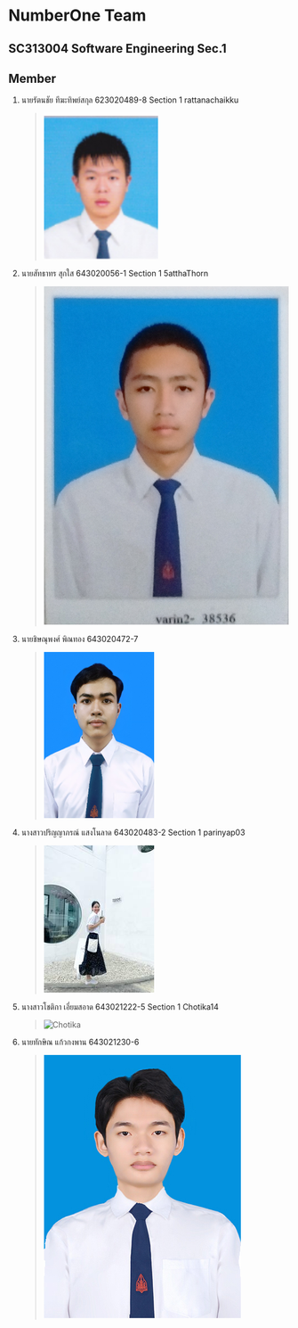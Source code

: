 # NumberOne Team

## SC313004 Software Engineering Sec.1

## Member

1. นายรัตนชัย ทีฆะทิพย์สกุล 623020489-8 Section 1 rattanachaikku

   > ![Rattanachai](media/picture_student.png)

2. นายสัทธาทร สุกใส 643020056-1 Section 1 5atthaThorn

   > ![Satthathorn](media/satthathornphoto.jpg)

4. นายชิษณุพงศ์ พิณทอง 643020472-7	

   > ![Chisanupong](media/472-7_PictureSTD.jpg)
   
5. นางสาวปริญญาภรณ์ แสงโนลาด  643020483-2	Section 1  parinyap03

   > ![Parinyaporn](media/parinyaporn.jpg)
   
7. นางสาวโชติกา เอี่ยมสอาด 643021222-5 Section 1  Chotika14
   > ![Chotika](media/me.jpg)
8. นายทักษิณ แก้วกงพาน 643021230-6	
   > ![Taksin](media/taksin.jpg)
